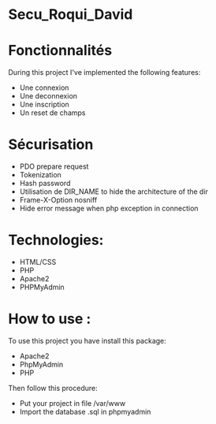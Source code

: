 # Secu_Roqui_David

# Fonctionnalités
During this project I've implemented the following features:

- Une connexion
- Une deconnexion
- Une inscription
- Un reset de champs

# Sécurisation

- PDO prepare request
- Tokenization
- Hash password
- Utilisation de DIR_NAME to hide the architecture of the dir
- Frame-X-Option nosniff
- Hide error message when php exception in connection

# Technologies:

- HTML/CSS
- PHP
- Apache2
- PHPMyAdmin

# How to use :

To use this project you have install this package:

- Apache2
- PhpMyAdmin
- PHP

Then follow this procedure:

- Put your project in file /var/www
- Import the database .sql in phpmyadmin
